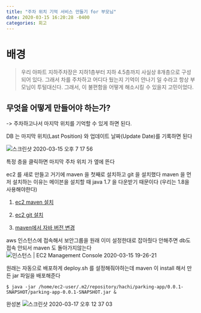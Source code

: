 ```yaml
---
title: "주차 위치 기억 서비스 만들기 for 부모님"
date: 2020-03-15 16:20:28 -0400
categories: 회고
---
```

# 배경

> 우리 아파트 지하주차장은 지하1층부터 지하 4.5층까지 사실상 8개층으로 구성되어 있다.
그래서 차를 주차하고 어디다 뒀는지 기억이 안나기 일 수라고 항상 부모님이 투털대신다.
그래서, 이 불편함을 어떻게 해소시킬 수 있을지 고민이었다.

## 무엇을 어떻게 만들어야 하는가?

-> 주차하고나서 마지막 위치를 기억할 수 있게 하면 된다.

DB 는 마지막 위치(Last Position) 와 업데이트 날짜(Update Date)를 기록하면 된다

![스크린샷 2020-03-15 오후 7 17 56](https://user-images.githubusercontent.com/45488643/76699538-b7801f00-66f1-11ea-89f6-b50648261efc.png)

특정 층을 클릭하면 마지막 주차 위치 가 옆에 뜬다

ec2 를 새로 만들고 거기에 maven 을 첫째로 설치하고 git 을 설치했다
maven 을 먼저 설치하는 이유는 메이븐을 설치할 때 java 1.7 을 다운받기 때문이다 (우리는 1.8을 사용해야한다)

1. [ec2 maven 설치](https://eojin312.github.io/%EA%B0%9C%EC%9D%B8%EA%B3%B5%EB%B6%80/ec2-maven-install/)

2. [ec2 git 설치](https://eojin312.github.io/%EA%B0%9C%EC%9D%B8%EA%B3%B5%EB%B6%80/ec2-git-install/)

3. [maven에서 자바 버전 변경](https://eojin312.github.io/%ED%9A%8C%EA%B3%A0/ec2-maven-complie-error/) 

aws 인스턴스에 접속해서 보안그룹을 원래 이미 설정한대로 잡아줬다
안해주면 db도 접속 안되서 maven 도 돌아가지않는다
![인스턴스 | EC2 Management Console 2020-03-15 19-26-21](https://user-images.githubusercontent.com/45488643/76699664-1b571780-66f3-11ea-83d2-6b79a99a2812.jpg)

원래는 자동으로 배포하게 deploy.sh 를 설정해줘야하는데 maven 이 install 해서 만든 jar 파일을 배포해준다

```console
$ java -jar /home/ec2-user/.m2/repository/hachi/parking-app/0.0.1-SNAPSHOT/parking-app-0.0.1-SNAPSHOT.jar & 
```

완성본 
![스크린샷 2020-03-17 오후 12 37 03](https://user-images.githubusercontent.com/45488643/76830499-b02f5180-6868-11ea-800d-49c3418cef13.png)








